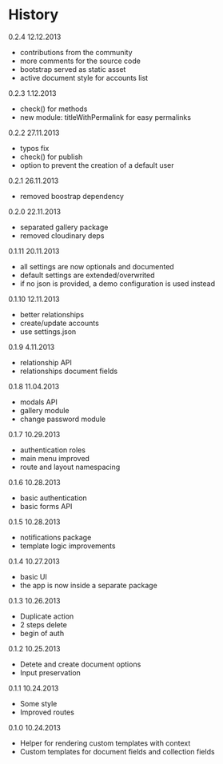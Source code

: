 # History

0.2.4 12.12.2013
- contributions from the community
- more comments for the source code
- bootstrap served as static asset
- active document style for accounts list

0.2.3 1.12.2013
- check() for methods
- new module: titleWithPermalink for easy permalinks

0.2.2 27.11.2013
- typos fix
- check() for publish
- option to prevent the creation of a default user

0.2.1 26.11.2013
- removed boostrap dependency

0.2.0 22.11.2013
- separated gallery package
- removed cloudinary deps

0.1.11 20.11.2013
- all settings are now optionals and documented
- default settings are extended/overwrited
- if no json is provided, a demo configuration is used instead

0.1.10 12.11.2013
- better relationships
- create/update accounts
- use settings.json

0.1.9 4.11.2013
- relationship API
- relationships document fields

0.1.8 11.04.2013
- modals API
- gallery module
- change password module

0.1.7 10.29.2013
- authentication roles
- main menu improved
- route and layout namespacing

0.1.6 10.28.2013
- basic authentication
- basic forms API

0.1.5 10.28.2013
- notifications package
- template logic improvements

0.1.4 10.27.2013
- basic UI
- the app is now inside a separate package

0.1.3 10.26.2013
- Duplicate action
- 2 steps delete
- begin of auth

0.1.2 10.25.2013
- Detete and create document options
- Input preservation

0.1.1 10.24.2013
- Some style
- Improved routes

0.1.0 10.24.2013
- Helper for rendering custom templates with context  
- Custom templates for document fields and collection fields
